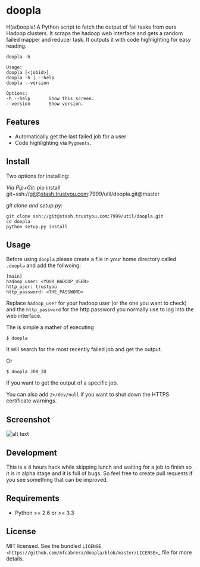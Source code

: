 doopla
===============================
H(ad)oopla!
A Python script to fetch the output of fail tasks from ours Hadoop clusters. It scraps
the hadoop web interface and gets a random failed mapper and reducer task. It outputs it with
code highlighting for easy reading.

    doopla -h

    Usage:
    doopla [<jobid>]
    doopla -h | --help
    doopla --version

    Options:
    -h --help       Show this screen.
    --version       Show version.


Features
--------
* Automatically get the last failed job for a user
* Code highlighting via `Pygments`.

Install
------
Two options for installing:

*Via Pip+Git:*
    pip install git+ssh://git@stash.trustyou.com:7999/util/doopla.git@master

*git clone and setup.py*:

    git clone ssh://git@stash.trustyou.com:7999/util/doopla.git
    cd doopla
    python setup.py install

Usage
-----
Before using `doopla` please create a file in your home directory called `.doopla` and add
the follwoing:


    [main]
    hadoop_user: <YOUR_HADOOP_USER>
    http_user: trustyou
    http_password: <THE_PASSWORD>

Replace `hadoop_user` for your hadoop user (or the one you want to check) and the  `http_password`
for the http password you normally use to log into the web interface.

The is simple a mather of executing


    $ doopla

It will search for the most recently failed job and get the output.

Or

    $ doopla JOB_ID

If you want to get the output of a specific job.

You can also add `2>/dev/null` if you want to shut down the HTTPS certificate warnings.

Screenshot
----------

![alt text](https://www.dropbox.com/s/at10xpaut2xz2iw/sample.png?raw=1)



Development
-----------
This is a 4 hours hack while skipping lunch and waiting for a job to finish so it is in alpha
stage and it is full of bugs. So feel free to create pull requests if you see something
that can be improved.


Requirements
------------
- Python >= 2.6 or >= 3.3

License
-------

MIT licensed. See the bundled `LICENSE <https://github.com/mfcabrera/doopla/blob/master/LICENSE>`_ file for more details.
